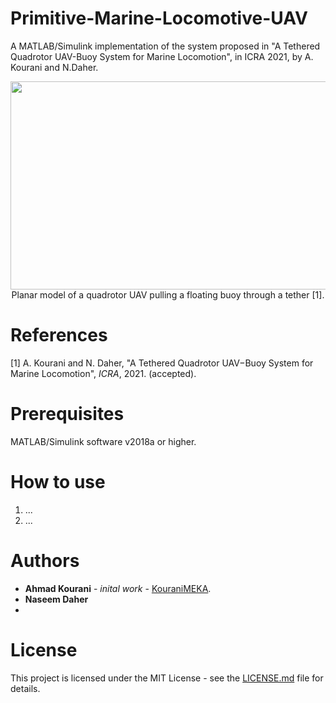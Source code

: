 # Primitive-Marine-Locomotive-UAV
A MATLAB/Simulink implementation of the system proposed in "A Tethered Quadrotor UAV-Buoy System for Marine Locomotion", in ICRA 2021, by A. Kourani and N.Daher.

<p align="center">
  <img src="https://github.com/KouraniMEKA/Primitive-ML-UAV/blob/main/media/Tethered-UAV-Buoy.JPG" width="653" height="333" >
  <br />
  Planar model of a quadrotor UAV pulling a floating buoy through a tether [1].
</p>

# References

[1] A. Kourani and N. Daher, "A Tethered Quadrotor UAV−Buoy System for Marine Locomotion", _ICRA_, 2021. (accepted).

# Prerequisites
MATLAB/Simulink software v2018a or higher.

# How to use
1. ... <br />
2. ... <br />


# Authors
* **Ahmad Kourani** - *inital work* - [KouraniMEKA](https://github.com/KouraniMEKA).
* **Naseem Daher**
* 
# License
This project is licensed under the MIT License - see the [LICENSE.md](https://github.com/KouraniMEKA/Active-Pneumatic-Damper-Adaptive-Control/blob/master/LICENSE) file for details.
 

